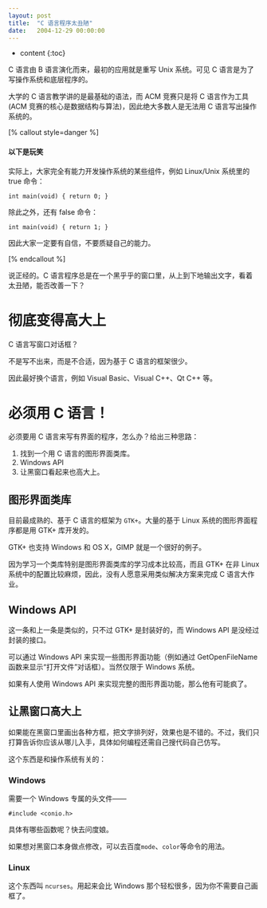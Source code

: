 ```yaml
---
layout: post
title:  "C 语言程序太丑陋"
date:   2004-12-29 00:00:00
---
```

* content
{:toc}

C 语言由 B 语言演化而来，最初的应用就是重写 Unix 系统。可见 C 语言是为了写操作系统和底层程序的。

大学的 C 语言教学讲的是最基础的语法，而 ACM 竞赛只是将 C 语言作为工具 (ACM 竞赛的核心是数据结构与算法)，因此绝大多数人是无法用 C 语言写出操作系统的。

[% callout style=danger %]

#### 以下是玩笑

实际上，大家完全有能力开发操作系统的某些组件，例如 Linux/Unix 系统里的 true 命令：

	int main(void) { return 0; }

除此之外，还有 false 命令：

	int main(void) { return 1; }

因此大家一定要有自信，不要质疑自己的能力。

[% endcallout %]

说正经的。C 语言程序总是在一个黑乎乎的窗口里，从上到下地输出文字，看着太丑陋，能否改善一下？

# 彻底变得高大上

C 语言写窗口对话框？

不是写不出来，而是不合适，因为基于 C 语言的框架很少。

因此最好换个语言，例如 Visual Basic、Visual C++、Qt C++ 等。

# 必须用 C 语言！

必须要用 C 语言来写有界面的程序，怎么办？给出三种思路：

1. 找到一个用 C 语言的图形界面类库。
2. Windows API
3. 让黑窗口看起来也高大上。

## 图形界面类库

目前最成熟的、基于 C 语言的框架为 `GTK+`。大量的基于 Linux 系统的图形界面程序都是用 GTK+ 库开发的。

GTK+ 也支持 Windows 和 OS X，GIMP 就是一个很好的例子。

因为学习一个类库特别是图形界面类库的学习成本比较高，而且 GTK+ 在非 Linux 系统中的配置比较麻烦，因此，没有人愿意采用类似解决方案来完成 C 语言大作业。

## Windows API

这一条和上一条是类似的，只不过 GTK+ 是封装好的，而 Windows API 是没经过封装的接口。

可以通过 Windows API 来实现一些图形界面功能（例如通过 GetOpenFileName 函数来显示“打开文件”对话框）。当然仅限于 Windows 系统。

如果有人使用 Windows API 来实现完整的图形界面功能，那么他有可能疯了。

## 让黑窗口高大上

如果能在黑窗口里画出各种方框，把文字排列好，效果也是不错的。不过，我们只打算告诉你应该从哪儿入手，具体如何编程还需自己搜代码自己仿写。

这个东西是和操作系统有关的：

### Windows

需要一个 Windows 专属的头文件——

	#include <conio.h>

具体有哪些函数呢？快去问度娘。

如果想对黑窗口本身做点修改，可以去百度`mode`、`color`等命令的用法。

### Linux

这个东西叫 `ncurses`。用起来会比 Windows 那个轻松很多，因为你不需要自己画框了。
